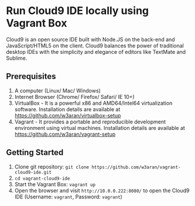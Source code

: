 # Run Cloud9 IDE locally using Vagrant Box

Cloud9 is an open source IDE built with Node.JS on the back-end and JavaScript/HTML5 on the client. Cloud9 balances the power of traditional desktop IDEs with the simplicity and elegance of editors like TextMate and Sublime.

## Prerequisites

1. A computer (Linux/ Mac/ Windows)
2. Internet Browser (Chrome/ Firefox/ Safari/ IE 10+)
3. VirtualBox - It is a powerful x86 and AMD64/Intel64 virtualization software. Installation details are available at https://github.com/w3aran/virtualbox-setup
4. Vagrant - It provides a portable and reproducible development environment using virtual machines. Installation details are available at https://github.com/w3aran/vagrant-setup

## Getting Started

1. Clone git repository: `git clone https://github.com/w3aran/vagrant-cloud9-ide.git`
2. `cd vagrant-cloud9-ide`
3. Start the Vagrant Box: `vagrant up`
4. Open the browser and visit `http://10.0.0.222:8080/` to open the Cloud9 IDE (Username: `vagrant`, Password: `vagrant`)
